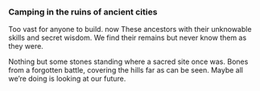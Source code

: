 ### Camping in the ruins of ancient cities

Too vast for anyone to build. now These ancestors with their unknowable skills and secret wisdom. We find their remains but never know them as they were. 

Nothing but some stones standing where a sacred site once was. Bones from a forgotten battle, covering the hills far as can be seen. Maybe all we’re doing is looking at our future.